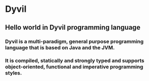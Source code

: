 # Dyvil
## Hello world in Dyvil programming language

### Dyvil is a multi-paradigm, general purpose programming language that is based on Java and the JVM.

### It is compiled, statically and strongly typed and supports object-oriented, functional and imperative programming styles.